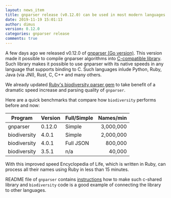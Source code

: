 ```yaml
---
layout: news_item
title: gnparser release (v0.12.0) can be used in most modern languages
date: 2019-11-19 15:01:13
author: dimus
version: 0.12.0
categories: gnparser release
comments: true
---
```


A few days ago we released v0.12.0 of [gnparser (Go
version)](https://gitlab.com/gogna/gnparser/-/releases). This version made it
possible to compile gnparser algorithms into [C-compatible
library](https://gitlab.com/gogna/gnparser/blob/master/binding/main.go). Such
library makes it possible to use gnparser with its native speeds in any
language that supports binding to C. Such languages inlude Python, Ruby, Java
(via JNI), Rust, C, C++ and many others.

We already updated [Ruby's biodiversity parser
gem](https://github.com/GlobalNamesArchitecture/biodiversity) to take benefit
of a dramatic speed increase and parsing quality of `gnparser`.

Here are a quick benchmarks that compare how `biodiversity` performs before
and now:

| Program      | Version | Full/Simple | Names/min |
| ------------ | ------- | ----------- | --------: |
| gnparser     | 0.12.0  | Simple      | 3,000,000 |
| biodiversity | 4.0.1   | Simple      | 2,000,000 |
| biodiversity | 4.0.1   | Full JSON   |   800,000 |
| biodiversity | 3.5.1   | n/a         |    40,000 |

With this improved speed Encyclopedia of Life, which is written in Ruby,
can process all their names using Ruby in less than 15 minutes.

README file of `gnparser` contains [instructions](https://gitlab.com/gogna/gnparser#use-as-a-shared-c-library) how to make such c-shared
library and `biodiversity` code is a good example of connecting the library to
other languages.
